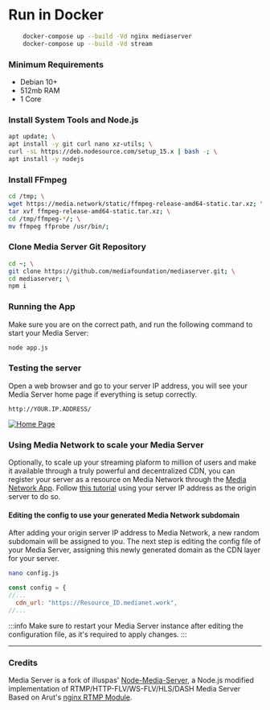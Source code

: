 # Run in Docker
```bash
	docker-compose up --build -Vd nginx mediaserver
	docker-compose up --build -Vd stream
```

### Minimum Requirements 
- Debian 10+
- 512mb RAM
- 1 Core

### Install System Tools and Node.js
```bash
apt update; \
apt install -y git curl nano xz-utils; \
curl -sL https://deb.nodesource.com/setup_15.x | bash -; \
apt install -y nodejs
```

### Install FFmpeg
```bash
cd /tmp; \
wget https://media.network/static/ffmpeg-release-amd64-static.tar.xz; \
tar xvf ffmpeg-release-amd64-static.tar.xz; \
cd /tmp/ffmpeg-*/; \
mv ffmpeg ffprobe /usr/bin/;
```

### Clone Media Server Git Repository
 ```bash
cd ~; \
git clone https://github.com/mediafoundation/mediaserver.git; \
cd mediaserver; \
npm i
```

### Running the App

Make sure you are on the correct path, and run the following command to start your Media Server:

```bash
node app.js
```

### Testing the server

Open a web browser and go to your server IP address, you will see your Media Server home page if everything is setup correctly.
```
http://YOUR.IP.ADDRESS/
```
[ ![Home Page](https://docs.media.network/img/mediaserverexp.png) ](https://docs.media.network/img/mediaserverexp.png)


### Using Media Network to scale your Media Server

Optionally, to scale up your streaming plaform to million of users and make it available through a truly powerful and decentralized CDN, you can register your server as a resource on Media Network through the [Media Network App](https://app.media.network). Follow [this tutorial](https://docs.media.network/app-setup) using your server IP address as the origin server to do so.

#### Editing the config to use your generated Media Network subdomain

After adding your origin server IP address to Media Network, a new random subdomain will be assigned to you. The next step is editing the config file of your Media Server, assigning this newly generated domain as the CDN layer for your server.

```bash
nano config.js
```

```js title="mediaserver/config.js"
const config = {
//...
  cdn_url: "https://Resource_ID.medianet.work",
//...
```

:::info
Make sure to restart your Media Server instance after editing the configuration file, as it's required to apply changes.
:::


---

### Credits

Media Server is a fork of illuspas' [Node-Media-Server](https://github.com/illuspas/Node-Media-Server), a Node.js modified implementation of RTMP/HTTP-FLV/WS-FLV/HLS/DASH Media Server Based on Arut's [nginx RTMP Module](https://github.com/arut/nginx-rtmp-module).
